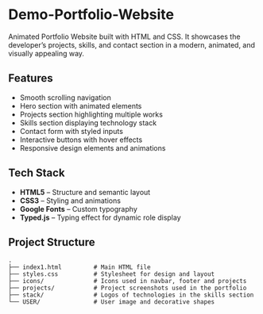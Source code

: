 # Demo-Portfolio-Website
Animated Portfolio Website built with HTML and CSS.
It showcases the developer’s projects, skills, and contact section in a modern, animated, and visually appealing way.

##  Features

- Smooth scrolling navigation
- Hero section with animated elements
- Projects section highlighting multiple works
- Skills section displaying technology stack
- Contact form with styled inputs
- Interactive buttons with hover effects
- Responsive design elements and animations

##  Tech Stack

- **HTML5** – Structure and semantic layout
- **CSS3** – Styling and animations
- **Google Fonts** – Custom typography
- **Typed.js** – Typing effect for dynamic role display

##  Project Structure

```plaintext
.
├── index1.html         # Main HTML file
├── styles.css          # Stylesheet for design and layout
├── icons/              # Icons used in navbar, footer and projects
├── projects/           # Project screenshots used in the portfolio
├── stack/              # Logos of technologies in the skills section
└── USER/               # User image and decorative shapes
